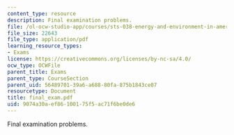 ```yaml
---
content_type: resource
description: Final examination problems.
file: /ol-ocw-studio-app/courses/sts-038-energy-and-environment-in-american-history-1705-2005-fall-2006/9074a30aef86100175f5ac71f6be0de6_final_exam.pdf
file_size: 22643
file_type: application/pdf
learning_resource_types:
- Exams
license: https://creativecommons.org/licenses/by-nc-sa/4.0/
ocw_type: OCWFile
parent_title: Exams
parent_type: CourseSection
parent_uid: 56489701-39a6-a688-80fa-875b1843ce07
resourcetype: Document
title: final_exam.pdf
uid: 9074a30a-ef86-1001-75f5-ac71f6be0de6
---
```

Final examination problems.
